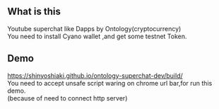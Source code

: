 ## What is this  
Youtube superchat like Dapps by Ontology(cryptocurrency)  
You need to install Cyano wallet ,and get some testnet Token.

## Demo  
https://shinyoshiaki.github.io/ontology-superchat-dev/build/  
You need to accept unsafe script waring on chrome url bar,for run this demo.  
(because of need to connect http server)
